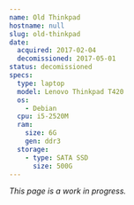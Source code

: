 ```yaml
---
name: Old Thinkpad
hostname: null
slug: old-thinkpad
date:
  acquired: 2017-02-04
  decomissioned: 2017-05-01
status: decomissioned
specs:
  type: laptop
  model: Lenovo Thinkpad T420
  os:
    - Debian
  cpu: i5-2520M
  ram:
    size: 6G
    gen: ddr3
  storage:
    - type: SATA SSD
      size: 500G
---
```


_This page is a work in progress._

